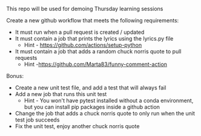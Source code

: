 This repo will be used for demoing Thursday learning sessions

Create a new github workflow that meets the following requirements:
- It must run when a pull request is created / updated
- It must contain a job that prints the lyrics using the lyrics.py file
    - Hint - https://github.com/actions/setup-python
- It must contain a job that adds a random chuck norris quote to pull requests
    - Hint -https://github.com/Marta83/funny-comment-action

Bonus:
- Create a new unit test file, and add a test that will always fail
- Add a new job that runs this unit test
    - Hint - You won't have pytest installed without a conda environment, but you can install pip packages inside a github action
- Change the job that adds a chuck norris quote to only run when the unit test job succeeds
- Fix the unit test, enjoy another chuck norris quote